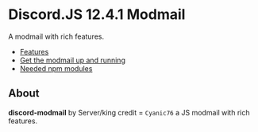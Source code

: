 # Discord.JS 12.4.1 Modmail
A modmail with rich features.

- [Features](https://github.com/shoaib685/discord-modmail/wiki/Features)
- [Get the modmail up and running](https://github.com/shoaib685/discord-modmail/wiki/Installation)
- [Needed npm modules](https://github.com/shoaib685/discord-modmail/wiki/Dependencies)

## About

**discord-modmail** by Server/king
 credit = `Cyanic76` a JS modmail with rich features.

